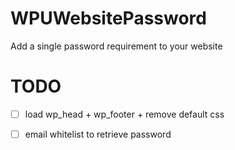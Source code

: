 # WPUWebsitePassword

Add a single password requirement to your website


# TODO

* [ ] load wp_head + wp_footer + remove default css
* [ ] email whitelist to retrieve password

